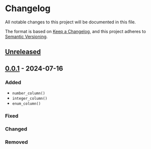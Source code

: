 # Changelog

All notable changes to this project will be documented in this file.

The format is based on [Keep a Changelog](https://keepachangelog.com/en/1.0.0/),
and this project adheres to [Semantic Versioning](https://semver.org/spec/v2.0.0.html).

## [Unreleased]

## [0.0.1] - 2024-07-16

### Added
- `number_column()`
- `integer_column()`
- `enum_column()`

### Fixed

### Changed

### Removed


[unreleased]: https://github.com/IslasGECI/geci_mimesis/compare/v1.1.1...HEAD
[0.0.1]: https://github.com/IslasGECI/geci_mimesis/releases/tag/v0.0.1
